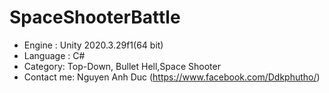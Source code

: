 # SpaceShooterBattle
* Engine : Unity 2020.3.29f1(64 bit)
* Language : C#
* Category: Top-Down, Bullet Hell,Space Shooter
* Contact me: Nguyen Anh Duc (https://www.facebook.com/Ddkphutho/)
